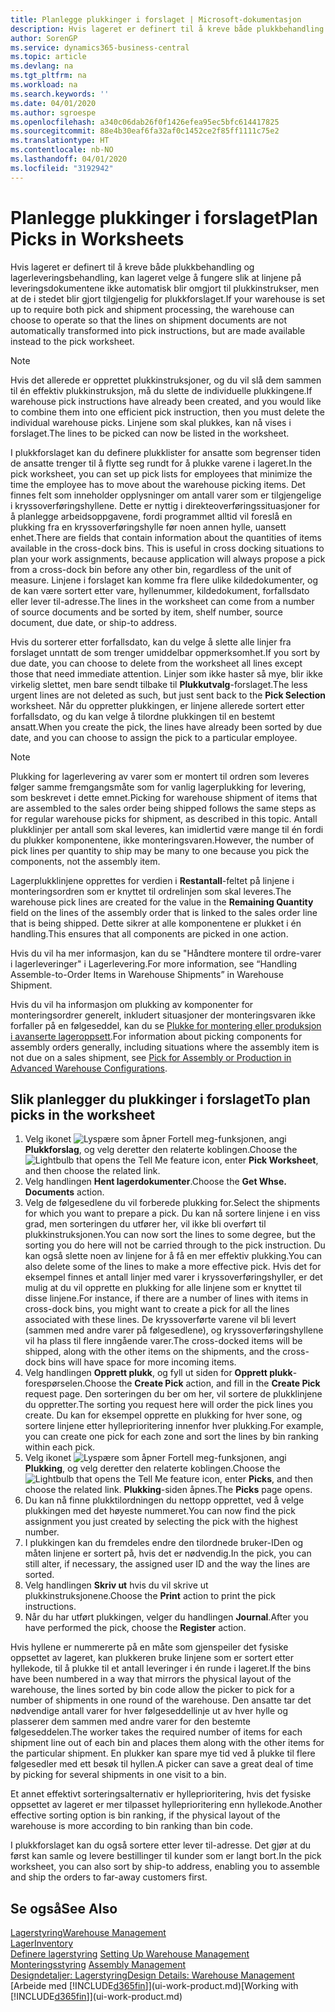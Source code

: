 ```yaml
---
title: Planlegge plukkinger i forslaget | Microsoft-dokumentasjon
description: Hvis lageret er definert til å kreve både plukkbehandling og lagerleveringsbehandling, kan lageret velge å fungere slik at linjene på leveringsdokumentene ikke automatisk blir omgjort til plukkinstrukser, men at de i stedet blir gjort tilgjengelig for plukkforslaget.
author: SorenGP
ms.service: dynamics365-business-central
ms.topic: article
ms.devlang: na
ms.tgt_pltfrm: na
ms.workload: na
ms.search.keywords: ''
ms.date: 04/01/2020
ms.author: sgroespe
ms.openlocfilehash: a340c06dab26f0f1426efea95ec5bfc614417825
ms.sourcegitcommit: 88e4b30eaf6fa32af0c1452ce2f85ff1111c75e2
ms.translationtype: HT
ms.contentlocale: nb-NO
ms.lasthandoff: 04/01/2020
ms.locfileid: "3192942"
---
```

# <a name="plan-picks-in-worksheets"></a><span data-ttu-id="e1476-103">Planlegge plukkinger i forslaget</span><span class="sxs-lookup"><span data-stu-id="e1476-103">Plan Picks in Worksheets</span></span>
<span data-ttu-id="e1476-104">Hvis lageret er definert til å kreve både plukkbehandling og lagerleveringsbehandling, kan lageret velge å fungere slik at linjene på leveringsdokumentene ikke automatisk blir omgjort til plukkinstrukser, men at de i stedet blir gjort tilgjengelig for plukkforslaget.</span><span class="sxs-lookup"><span data-stu-id="e1476-104">If your warehouse is set up to require both pick and shipment processing, the warehouse can choose to operate so that the lines on shipment documents are not automatically transformed into pick instructions, but are made available instead to the pick worksheet.</span></span>  

> [!NOTE]  
>  <span data-ttu-id="e1476-105">Hvis det allerede er opprettet plukkinstruksjoner, og du vil slå dem sammen til én effektiv plukkinstruksjon, må du slette de individuelle plukkingene.</span><span class="sxs-lookup"><span data-stu-id="e1476-105">If warehouse pick instructions have already been created, and you would like to combine them into one efficient pick instruction, then you must delete the individual warehouse picks.</span></span> <span data-ttu-id="e1476-106">Linjene som skal plukkes, kan nå vises i forslaget.</span><span class="sxs-lookup"><span data-stu-id="e1476-106">The lines to be picked can now be listed in the worksheet.</span></span>  

<span data-ttu-id="e1476-107">I plukkforslaget kan du definere plukklister for ansatte som begrenser tiden de ansatte trenger til å flytte seg rundt for å plukke varene i lageret.</span><span class="sxs-lookup"><span data-stu-id="e1476-107">In the pick worksheet, you can set up pick lists for employees that minimize the time the employee has to move about the warehouse picking items.</span></span> <span data-ttu-id="e1476-108">Det finnes felt som inneholder opplysninger om antall varer som er tilgjengelige i kryssoverføringshyllene. Dette er nyttig i direkteoverføringssituasjoner for å planlegge arbeidsoppgavene, fordi programmet alltid vil foreslå en plukking fra en kryssoverføringshylle før noen annen hylle, uansett enhet.</span><span class="sxs-lookup"><span data-stu-id="e1476-108">There are fields that contain information about the quantities of items available in the cross-dock bins. This is useful in cross docking situations to plan your work assignments, because application will always propose a pick from a cross-dock bin before any other bin, regardless of the unit of measure.</span></span> <span data-ttu-id="e1476-109">Linjene i forslaget kan komme fra flere ulike kildedokumenter, og de kan være sortert etter vare, hyllenummer, kildedokument, forfallsdato eller lever til-adresse.</span><span class="sxs-lookup"><span data-stu-id="e1476-109">The lines in the worksheet can come from a number of source documents and be sorted by item, shelf number, source document, due date, or ship-to address.</span></span>  

<span data-ttu-id="e1476-110">Hvis du sorterer etter forfallsdato, kan du velge å slette alle linjer fra forslaget unntatt de som trenger umiddelbar oppmerksomhet.</span><span class="sxs-lookup"><span data-stu-id="e1476-110">If you sort by due date, you can choose to delete from the worksheet all lines except those that need immediate attention.</span></span> <span data-ttu-id="e1476-111">Linjer som ikke haster så mye, blir ikke virkelig slettet, men bare sendt tilbake til **Plukkutvalg**-forslaget.</span><span class="sxs-lookup"><span data-stu-id="e1476-111">The less urgent lines are not deleted as such, but just sent back to the **Pick Selection** worksheet.</span></span> <span data-ttu-id="e1476-112">Når du oppretter plukkingen, er linjene allerede sortert etter forfallsdato, og du kan velge å tilordne plukkingen til en bestemt ansatt.</span><span class="sxs-lookup"><span data-stu-id="e1476-112">When you create the pick, the lines have already been sorted by due date, and you can choose to assign the pick to a particular employee.</span></span>  

> [!NOTE]  
>  <span data-ttu-id="e1476-113">Plukking for lagerlevering av varer som er montert til ordren som leveres følger samme fremgangsmåte som for vanlig lagerplukking for levering, som beskrevet i dette emnet.</span><span class="sxs-lookup"><span data-stu-id="e1476-113">Picking for warehouse shipment of items that are assembled to the sales order being shipped follows the same steps as for regular warehouse picks for shipment, as described in this topic.</span></span> <span data-ttu-id="e1476-114">Antall plukklinjer per antall som skal leveres, kan imidlertid være mange til én fordi du plukker komponentene, ikke monteringsvaren.</span><span class="sxs-lookup"><span data-stu-id="e1476-114">However, the number of pick lines per quantity to ship may be many to one because you pick the components, not the assembly item.</span></span>  
>   
>  <span data-ttu-id="e1476-115">Lagerplukklinjene opprettes for verdien i **Restantall**-feltet på linjene i monteringsordren som er knyttet til ordrelinjen som skal leveres.</span><span class="sxs-lookup"><span data-stu-id="e1476-115">The warehouse pick lines are created for the value in the **Remaining Quantity** field on the lines of the assembly order that is linked to the sales order line that is being shipped.</span></span> <span data-ttu-id="e1476-116">Dette sikrer at alle komponentene er plukket i én handling.</span><span class="sxs-lookup"><span data-stu-id="e1476-116">This ensures that all components are picked in one action.</span></span>  
>   
>  <span data-ttu-id="e1476-117">Hvis du vil ha mer informasjon, kan du se "Håndtere montere til ordre-varer i lagerleveringer" i Lagerlevering.</span><span class="sxs-lookup"><span data-stu-id="e1476-117">For more information, see “Handling Assemble-to-Order Items in Warehouse Shipments” in Warehouse Shipment.</span></span>  
>   
>  <span data-ttu-id="e1476-118">Hvis du vil ha informasjon om plukking av komponenter for monteringsordrer generelt, inkludert situasjoner der monteringsvaren ikke forfaller på en følgeseddel, kan du se [Plukke for montering eller produksjon i avanserte lageroppsett](warehouse-how-to-pick-for-internal-operations-in-advanced-warehousing.md).</span><span class="sxs-lookup"><span data-stu-id="e1476-118">For information about picking components for assembly orders generally, including situations where the assembly item is not due on a sales shipment, see [Pick for Assembly or Production in Advanced Warehouse Configurations](warehouse-how-to-pick-for-internal-operations-in-advanced-warehousing.md).</span></span>  

## <a name="to-plan-picks-in-the-worksheet"></a><span data-ttu-id="e1476-119">Slik planlegger du plukkinger i forslaget</span><span class="sxs-lookup"><span data-stu-id="e1476-119">To plan picks in the worksheet</span></span>  
1.  <span data-ttu-id="e1476-120">Velg ikonet ![Lyspære som åpner Fortell meg-funksjonen](media/ui-search/search_small.png "Fortell hva du vil gjøre"), angi **Plukkforslag**, og velg deretter den relaterte koblingen.</span><span class="sxs-lookup"><span data-stu-id="e1476-120">Choose the ![Lightbulb that opens the Tell Me feature](media/ui-search/search_small.png "Tell me what you want to do") icon, enter **Pick Worksheet**, and then choose the related link.</span></span>  
2.  <span data-ttu-id="e1476-121">Velg handlingen **Hent lagerdokumenter**.</span><span class="sxs-lookup"><span data-stu-id="e1476-121">Choose the **Get Whse. Documents** action.</span></span>  
3.  <span data-ttu-id="e1476-122">Velg de følgesedlene du vil forberede plukking for.</span><span class="sxs-lookup"><span data-stu-id="e1476-122">Select the shipments for which you want to prepare a pick.</span></span> <span data-ttu-id="e1476-123">Du kan nå sortere linjene i en viss grad, men sorteringen du utfører her, vil ikke bli overført til plukkinstruksjonen.</span><span class="sxs-lookup"><span data-stu-id="e1476-123">You can now sort the lines to some degree, but the sorting you do here will not be carried through to the pick instruction.</span></span> <span data-ttu-id="e1476-124">Du kan også slette noen av linjene for å få en mer effektiv plukking.</span><span class="sxs-lookup"><span data-stu-id="e1476-124">You can also delete some of the lines to make a more effective pick.</span></span> <span data-ttu-id="e1476-125">Hvis det for eksempel finnes et antall linjer med varer i kryssoverføringshyller, er det mulig at du vil opprette en plukking for alle linjene som er knyttet til disse linjene.</span><span class="sxs-lookup"><span data-stu-id="e1476-125">For instance, if there are a number of lines with items in cross-dock bins, you might want to create a pick for all the lines associated with these lines.</span></span> <span data-ttu-id="e1476-126">De kryssoverførte varene vil bli levert (sammen med andre varer på følgesedlene), og kryssoverføringshyllene vil ha plass til flere inngående varer.</span><span class="sxs-lookup"><span data-stu-id="e1476-126">The cross-docked items will be shipped, along with the other items on the shipments, and the cross-dock bins will have space for more incoming items.</span></span>  
4.  <span data-ttu-id="e1476-127">Velg handlingen **Opprett plukk**, og fyll ut siden for **Opprett plukk**-forespørselen.</span><span class="sxs-lookup"><span data-stu-id="e1476-127">Choose the **Create Pick** action, and fill in the **Create Pick** request page.</span></span> <span data-ttu-id="e1476-128">Den sorteringen du ber om her, vil sortere de plukklinjene du oppretter.</span><span class="sxs-lookup"><span data-stu-id="e1476-128">The sorting you request here will order the pick lines you create.</span></span> <span data-ttu-id="e1476-129">Du kan for eksempel opprette en plukking for hver sone, og sortere linjene etter hylleprioritering innenfor hver plukking.</span><span class="sxs-lookup"><span data-stu-id="e1476-129">For example, you can create one pick for each zone and sort the lines by bin ranking within each pick.</span></span>  
5.  <span data-ttu-id="e1476-130">Velg ikonet ![Lyspære som åpner Fortell meg-funksjonen](media/ui-search/search_small.png "Fortell hva du vil gjøre"), angi **Plukking**, og velg deretter den relaterte koblingen.</span><span class="sxs-lookup"><span data-stu-id="e1476-130">Choose the ![Lightbulb that opens the Tell Me feature](media/ui-search/search_small.png "Tell me what you want to do") icon, enter **Picks**, and then choose the related link.</span></span> <span data-ttu-id="e1476-131">**Plukking**-siden åpnes.</span><span class="sxs-lookup"><span data-stu-id="e1476-131">The **Picks** page opens.</span></span>  
6.  <span data-ttu-id="e1476-132">Du kan nå finne plukktilordningen du nettopp opprettet, ved å velge plukkingen med det høyeste nummeret.</span><span class="sxs-lookup"><span data-stu-id="e1476-132">You can now find the pick assignment you just created by selecting the pick with the highest number.</span></span>  
7.  <span data-ttu-id="e1476-133">I plukkingen kan du fremdeles endre den tilordnede bruker-IDen og måten linjene er sortert på, hvis det er nødvendig.</span><span class="sxs-lookup"><span data-stu-id="e1476-133">In the pick, you can still alter, if necessary, the assigned user ID and the way the lines are sorted.</span></span>  
8.  <span data-ttu-id="e1476-134">Velg handlingen **Skriv ut** hvis du vil skrive ut plukkinstruksjonene.</span><span class="sxs-lookup"><span data-stu-id="e1476-134">Choose the **Print** action to print the pick instructions.</span></span>  
9. <span data-ttu-id="e1476-135">Når du har utført plukkingen, velger du handlingen **Journal**.</span><span class="sxs-lookup"><span data-stu-id="e1476-135">After you have performed the pick, choose the **Register** action.</span></span>  

<span data-ttu-id="e1476-136">Hvis hyllene er nummererte på en måte som gjenspeiler det fysiske oppsettet av lageret, kan plukkeren bruke linjene som er sortert etter hyllekode, til å plukke til et antall leveringer i én runde i lageret.</span><span class="sxs-lookup"><span data-stu-id="e1476-136">If the bins have been numbered in a way that mirrors the physical layout of the warehouse, the lines sorted by bin code allow the picker to pick for a number of shipments in one round of the warehouse.</span></span> <span data-ttu-id="e1476-137">Den ansatte tar det nødvendige antall varer for hver følgeseddellinje ut av hver hylle og plasserer dem sammen med andre varer for den bestemte følgeseddelen.</span><span class="sxs-lookup"><span data-stu-id="e1476-137">The worker takes the required number of items for each shipment line out of each bin and places them along with the other items for the particular shipment.</span></span> <span data-ttu-id="e1476-138">En plukker kan spare mye tid ved å plukke til flere følgesedler med ett besøk til hyllen.</span><span class="sxs-lookup"><span data-stu-id="e1476-138">A picker can save a great deal of time by picking for several shipments in one visit to a bin.</span></span>  

<span data-ttu-id="e1476-139">Et annet effektivt sorteringsalternativ er hylleprioritering, hvis det fysiske oppsettet av lageret er mer tilpasset hylleprioritering enn hyllekode.</span><span class="sxs-lookup"><span data-stu-id="e1476-139">Another effective sorting option is bin ranking, if the physical layout of the warehouse is more according to bin ranking than bin code.</span></span>  

<span data-ttu-id="e1476-140">I plukkforslaget kan du også sortere etter lever til-adresse. Det gjør at du først kan samle og levere bestillinger til kunder som er langt bort.</span><span class="sxs-lookup"><span data-stu-id="e1476-140">In the pick worksheet, you can also sort by ship-to address, enabling you to assemble and ship the orders to far-away customers first.</span></span>  

## <a name="see-also"></a><span data-ttu-id="e1476-141">Se også</span><span class="sxs-lookup"><span data-stu-id="e1476-141">See Also</span></span>
[<span data-ttu-id="e1476-142">Lagerstyring</span><span class="sxs-lookup"><span data-stu-id="e1476-142">Warehouse Management</span></span>](warehouse-manage-warehouse.md)  
[<span data-ttu-id="e1476-143">Lager</span><span class="sxs-lookup"><span data-stu-id="e1476-143">Inventory</span></span>](inventory-manage-inventory.md)  
<span data-ttu-id="e1476-144">[Definere lagerstyring](warehouse-setup-warehouse.md)   </span><span class="sxs-lookup"><span data-stu-id="e1476-144">[Setting Up Warehouse Management](warehouse-setup-warehouse.md)   </span></span>  
<span data-ttu-id="e1476-145">[Monteringsstyring](assembly-assemble-items.md)  </span><span class="sxs-lookup"><span data-stu-id="e1476-145">[Assembly Management](assembly-assemble-items.md)  </span></span>  
[<span data-ttu-id="e1476-146">Designdetaljer: Lagerstyring</span><span class="sxs-lookup"><span data-stu-id="e1476-146">Design Details: Warehouse Management</span></span>](design-details-warehouse-management.md)  
<span data-ttu-id="e1476-147">[Arbeide med [!INCLUDE[d365fin](includes/d365fin_md.md)]](ui-work-product.md)</span><span class="sxs-lookup"><span data-stu-id="e1476-147">[Working with [!INCLUDE[d365fin](includes/d365fin_md.md)]](ui-work-product.md)</span></span>
